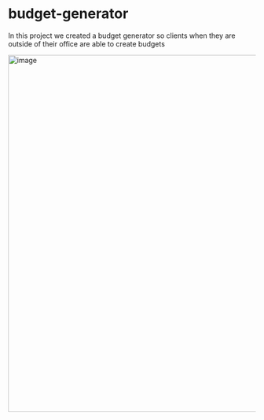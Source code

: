 # budget-generator

In this project we created a budget generator so clients when they are outside of their office are able to create budgets

<img width="1860" height="725" alt="image" src="https://github.com/user-attachments/assets/78b382f3-ebb1-4f28-a8e1-599ee6f2cbca" />

